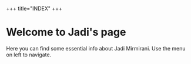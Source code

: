 +++
title="INDEX"
+++

# Welcome to Jadi's page

Here you can find some essential info about Jadi Mirmirani. Use the menu on left to navigate.
